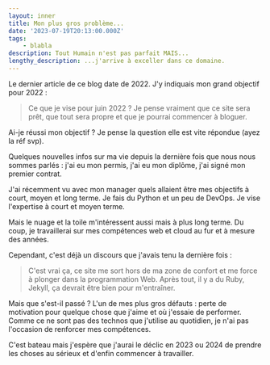 ```yaml
---
layout: inner
title: Mon plus gros problème...
date: '2023-07-19T20:13:00.000Z'
tags:
    - blabla
description: Tout Humain n'est pas parfait MAIS...
lengthy_description: ...j'arrive à exceller dans ce domaine.
---
```

Le dernier article de ce blog date de 2022. J'y indiquais mon grand objectif pour 2022 :
> Ce que je vise pour juin 2022 ? Je pense vraiment que ce site sera prêt, que tout sera propre et que je pourrai commencer à bloguer.

Ai-je réussi mon objectif ? Je pense la question elle est vite répondue (ayez la réf svp).

Quelques nouvelles infos sur ma vie depuis la dernière fois que nous nous sommes parlés : j'ai eu mon permis, j'ai eu mon diplôme, j'ai signé mon premier contrat.

J'ai récemment vu avec mon manager quels allaient être mes objectifs à court, moyen et long terme. Je fais du Python et un peu de DevOps. Je vise l'expertise à court et moyen terme.

Mais le nuage et la toile m'intéressent aussi mais à plus long terme. Du coup, je travaillerai sur mes compétences web et cloud au fur et à mesure des années.

Cependant, c'est déjà un discours que j'avais tenu la dernière fois :
> C'est vrai ça, ce site me sort hors de ma zone de confort et me force à plonger dans la programmation Web. Après tout, il y a du Ruby, Jekyll, ça devrait être bien pour m'entraîner.

Mais que s'est-il passé ? L'un de mes plus gros défauts : perte de motivation pour quelque chose que j'aime et où j'essaie de performer. Comme ce ne sont pas des technos que j'utilise au quotidien, je n'ai pas l'occasion de renforcer mes compétences.

C'est bateau mais j'espère que j'aurai le déclic en 2023 ou 2024 de prendre les choses au sérieux et d'enfin commencer à travailler.
